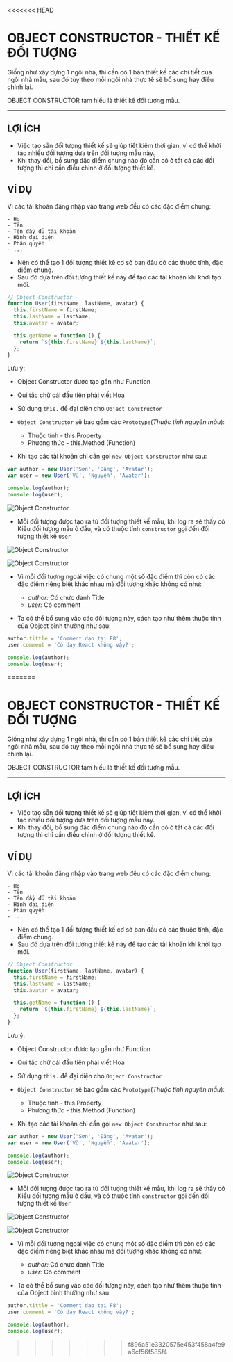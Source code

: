 <<<<<<< HEAD
# OBJECT CONSTRUCTOR - THIẾT KẾ ĐỐI TƯỢNG

Giống như xây dựng 1 ngôi nhà, thì cần có 1 bản thiết kế các chi tiết của ngôi nhà mẫu, sau đó tùy theo mỗi ngôi nhà thực tế sẽ bổ sung hay điều chỉnh lại.

OBJECT CONSTRUCTOR tạm hiểu là thiết kế đối tượng mẫu.

---

## LỢI ÍCH

- Việc tạo sẵn đối tượng thiết kế sẽ giúp tiết kiệm thời gian, vì có thể khởi tạo nhiều đối tượng dựa trên đối tượng mẫu này.
- Khi thay đổi, bổ sung đặc điểm chung nào đó cần có ở tất cả các đối tượng thì chỉ cần điều chỉnh ở đối tượng thiết kế.

## VÍ DỤ

Vì các tài khoản đăng nhập vào trang web đều có các đặc điểm chung:

    - Họ
    - Tên
    - Tên đầy đủ tài khoản
    - Hình đại diện
    - Phân quyền
    - ...

- Nên có thể tạo 1 đối tượng thiết kế cơ sở ban đầu có các thuộc tính, đặc điểm chung.
- Sau đó dựa trên đối tượng thiết kế này để tạo các tài khoản khi khởi tạo mới.

```js
// Object Constructor
function User(firstName, lastName, avatar) {
  this.firstName = firstName;
  this.lastName = lastName;
  this.avatar = avatar;

  this.getName = function () {
    return `${this.firstName} ${this.lastName}`;
  };
}
```

Lưu ý:

- Object Constructor được tạo gần như Function
- Qui tắc chữ cái đầu tiên phải viết Hoa
- Sử dụng `this.` để đại diện cho `Object Constructor`
- `Object Constructor` sẽ bao gồm các `Prototype`(_Thuộc tính nguyên mẫu_):

  - Thuộc tính - this.Property
  - Phương thức - this.Method (Function)

- Khi tạo các tài khoản chỉ cần gọi `new Object Constructor` như sau:

```js
var author = new User('Sơn', 'Đặng', 'Avatar');
var user = new User('Vũ', 'Nguyễn', 'Avatar');

console.log(author);
console.log(user);
```

![Object Constructor](./images/001.png 'Object Constructor 1')

- Mỗi đối tượng được tạo ra từ đối tượng thiết kế mẫu, khi log ra sẽ thấy có Kiểu đối tượng mẫu ở đầu, và có thuộc tính `constructor` gọi đến đối tượng thiết kế `User`

![Object Constructor](./images/002.png 'Object Constructor 2')

![Object Constructor](./images/004.png 'Object Constructor 2')

- Vì mỗi đối tượng ngoài việc có chung một số đặc điểm thì còn có các đặc điểm riêng biệt khác nhau mà đối tượng khác không có như:

  - _author:_ Có chức danh Title
  - _user:_ Có comment

- Ta có thể bổ sung vào các đối tượng này, cách tạo như thêm thuộc tính của Object bình thường như sau:

```js
author.tittle = 'Comment dạo tại F8';
user.comment = 'Có dạy React không vậy?';

console.log(author);
console.log(user);
```
=======
# OBJECT CONSTRUCTOR - THIẾT KẾ ĐỐI TƯỢNG

Giống như xây dựng 1 ngôi nhà, thì cần có 1 bản thiết kế các chi tiết của ngôi nhà mẫu, sau đó tùy theo mỗi ngôi nhà thực tế sẽ bổ sung hay điều chỉnh lại.

OBJECT CONSTRUCTOR tạm hiểu là thiết kế đối tượng mẫu.

---

## LỢI ÍCH

- Việc tạo sẵn đối tượng thiết kế sẽ giúp tiết kiệm thời gian, vì có thể khởi tạo nhiều đối tượng dựa trên đối tượng mẫu này.
- Khi thay đổi, bổ sung đặc điểm chung nào đó cần có ở tất cả các đối tượng thì chỉ cần điều chỉnh ở đối tượng thiết kế.

## VÍ DỤ

Vì các tài khoản đăng nhập vào trang web đều có các đặc điểm chung:

    - Họ
    - Tên
    - Tên đầy đủ tài khoản
    - Hình đại diện
    - Phân quyền
    - ...

- Nên có thể tạo 1 đối tượng thiết kế cơ sở ban đầu có các thuộc tính, đặc điểm chung.
- Sau đó dựa trên đối tượng thiết kế này để tạo các tài khoản khi khởi tạo mới.

```js
// Object Constructor
function User(firstName, lastName, avatar) {
  this.firstName = firstName;
  this.lastName = lastName;
  this.avatar = avatar;

  this.getName = function () {
    return `${this.firstName} ${this.lastName}`;
  };
}
```

Lưu ý:

- Object Constructor được tạo gần như Function
- Qui tắc chữ cái đầu tiên phải viết Hoa
- Sử dụng `this.` để đại diện cho `Object Constructor`
- `Object Constructor` sẽ bao gồm các `Prototype`(_Thuộc tính nguyên mẫu_):

  - Thuộc tính - this.Property
  - Phương thức - this.Method (Function)

- Khi tạo các tài khoản chỉ cần gọi `new Object Constructor` như sau:

```js
var author = new User('Sơn', 'Đặng', 'Avatar');
var user = new User('Vũ', 'Nguyễn', 'Avatar');

console.log(author);
console.log(user);
```

![Object Constructor](./images/001.png 'Object Constructor 1')

- Mỗi đối tượng được tạo ra từ đối tượng thiết kế mẫu, khi log ra sẽ thấy có Kiểu đối tượng mẫu ở đầu, và có thuộc tính `constructor` gọi đến đối tượng thiết kế `User`

![Object Constructor](./images/002.png 'Object Constructor 2')

![Object Constructor](./images/004.png 'Object Constructor 2')

- Vì mỗi đối tượng ngoài việc có chung một số đặc điểm thì còn có các đặc điểm riêng biệt khác nhau mà đối tượng khác không có như:

  - _author:_ Có chức danh Title
  - _user:_ Có comment

- Ta có thể bổ sung vào các đối tượng này, cách tạo như thêm thuộc tính của Object bình thường như sau:

```js
author.tittle = 'Comment dạo tại F8';
user.comment = 'Có dạy React không vậy?';

console.log(author);
console.log(user);
```
>>>>>>> f896a51e3320575e453f458a4fe9a6cf56f585f4
